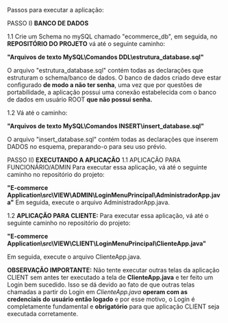 Passos para executar a aplicação:

PASSO I) **BANCO DE DADOS**

1.1 Crie um Schema no mySQL chamado "ecommerce_db", em seguida, no **REPOSITÓRIO DO PROJETO** vá até o seguinte caminho:

**"Arquivos de texto MySQL\Comandos DDL\estrutura_database.sql"**

O arquivo "estrutura_database.sql" contém todas as declarações que estruturam o schema/banco de dados.
O banco de dados criado deve estar configurado **de modo a não ter senha**, uma vez que por questões de portabilidade, a aplicação
possui uma conexão estabelecida com o banco de dados em usuário ROOT **que não possui senha.**

1.2 Vá até o caminho:

**"Arquivos de texto MySQL\Comandos INSERT\insert_database.sql"**

O arquivo "insert_database.sql" contém todas as declarações que inserem DADOS no esquema, preparando-o para seu uso prévio.


PASSO II) **EXECUTANDO A APLICAÇÃO**
1.1 APLICAÇÃO PARA FUNCIONÁRIO/ADMIN
Para executar essa aplicação, vá até o seguinte caminho  no repositório do projeto:

**"E-commerce Application\src\VIEW\ADMIN\LoginMenuPrincipal\AdministradorApp.java"**
Em seguida, execute o arquivo AdministradorApp.java.

1.2 **APLICAÇÃO PARA CLIENTE:**
Para executar essa aplicação, vá até o seguinte caminho  no repositório do projeto:

**"E-commerce Application\src\VIEW\CLIENT\LoginMenuPrincipal\ClienteApp.java"**

Em seguida, execute o arquivo ClienteApp.java.

**OBSERVAÇÃO IMPORTANTE:**
Não tente executar outras telas da aplicação CLIENT sem antes ter executado a tela de **ClienteApp.java** e ter feito um Login bem sucedido.
Isso se dá devido ao fato de que outras telas chamadas a partir do Login em *ClienteApp.java* **operam com as credenciais do usuário então logado**
e por esse motivo, o Login é completamente fundamental e **obrigatório** para que aplicação CLIENT seja executada corretamente.
